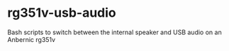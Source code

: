 # rg351v-usb-audio
Bash scripts to switch between the internal speaker and USB audio on an Anbernic rg351v
